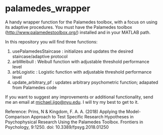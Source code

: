 # palamedes_wrapper
A handy wrapper function for the Palamedes toolbox, with a focus on using its adaptive procedures.
You must have the Palamedes toolbox (http://www.palamedestoolbox.org/) installed and in your MATLAB path.

In this repository you will find three functions:
1. usePalamedesStaircase    : initializes and updates the desired staircase/adaptive protocol
2. arbWeibull               : Weibull function with adjustable threshold performance level
3. arbLogistic              : Logistic function with adjustable threshold performance level
4. update_arbitrary_pf      : updates arbitrary psychometric function; adapated from Palamedes code

If you want to suggest any improvements or additional functionality, send me an email at michael.jigo@nyu.edu. I will try my best to get to it.

Reference:
Prins, N & Kingdom, F. A. A. (2018) Applying the Model-Comparison Approach to Test Specific Research Hypotheses in Psychophysical Research Using the Palamedes Toolbox. Frontiers in Psychology, 9:1250. doi: 10.3389/fpsyg.2018.01250
